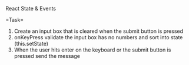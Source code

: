 React State & Events

=Task=
1. Create an input box that is cleared when the submit button is pressed
2. onKeyPress validate the input box has no numbers and sort into state (this.setState)
3. When the user hits enter on the keyboard or the submit button is pressed send the message
